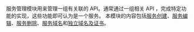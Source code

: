 服务管理模块用来管理一组有关联的 API。通常通过一组相关 API ，完成特定功能的实现，这些功能即可认为是一个服务。
本模块的内容包括[服务创建](/document/product/628/11787)、[服务编辑](/document/product/628/11789)、[服务删除](/document/product/628/11790)、[服务域名](/document/product/628/11827)和[独立域名及证书](/document/product/628/11791)。